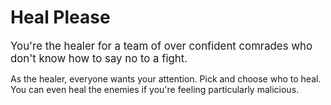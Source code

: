 # Heal Please

<span style="font-size: larger">You're the healer for a team of over confident comrades who don't know how to say no to a fight.</span>

As the healer, everyone wants your attention. Pick and choose who to heal. You can even heal the enemies if you're feeling particularly malicious.
